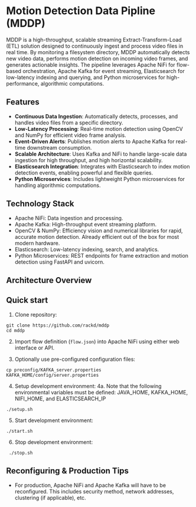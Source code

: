 # Motion Detection Data Pipline (MDDP)

MDDP is a high-throughput, scalable streaming Extract-Transform-Load (ETL) solution designed to continuously ingest and process video files in real time. By monitoring a filesystem directory, MDDP automatically detects new video data, performs motion detection on incoming video frames, and generates actionable insights. The pipeline leverages Apache NiFi for flow-based orchestration, Apache Kafka for event streaming, Elasticsearch for low-latency indexing and querying, and Python microservices for high-performance, algorithmic computations.

## Features
- **Continuous Data Ingestion**: Automatically detects, processes, and handles video files from a specific directory.
- **Low-Latency Processing**: Real-time motion detection using OpenCV and NumPy for efficient video frame analysis.
- **Event-Driven Alerts**: Publishes motion alerts to Apache Kafka for real-time downstream consumption.
- **Scalable Architecture**: Uses Kafka and NiFi to handle large-scale data ingestion for high throughput, and high horizontal scalability.
- **Elasticsearch Integration**: Integrates with Elasticsearch to index motion detection events, enabling powerful and flexible queries.
- **Python Microservices**: Includes lightweight Python microservices for handling algorithmic computations. 

## Technology Stack
   - Apache NiFi: Data ingestion and processing.
   - Apache Kafka: High-throughput event streaming platform.
- OpenCV & NumPy: Efficiency vision and numerical libraries for rapid, accurate motion detection. Already efficient out of the box for most modern hardware.
- Elasticsearch: Low-latency indexing, search, and analytics.
- Python Microservices: REST endpoints for frame extraction and motion detection using FastAPI and uvicorn.

##  Architecture Overview

## Quick start

1. Clone repository:
```
git clone https://github.com/rackd/mddp
cd mddp
```

2. Import flow definition (```flow.json```) into Apache NiFi using either web interface or API.

3. Optionally use pre-configured configuration files:
```
cp preconfig/KAFKA_server.properties KAFKA_HOME/config/server.properties
```

4. Setup development environment:
4a. Note that the following environmental variables must be defined: JAVA_HOME, KAFKA_HOME, NIFI_HOME, and ELASTICSEARCH_IP
```
./setup.sh
```

5. Start development environment:
```
./start.sh
```

6. Stop development environment:
```
 ./stop.sh
```
## Reconfiguring & Production Tips
- For production, Apache NiFi and Apache Kafka will have to be reconfigured. This includes security method, network addresses, clustering (if applicable), etc.


